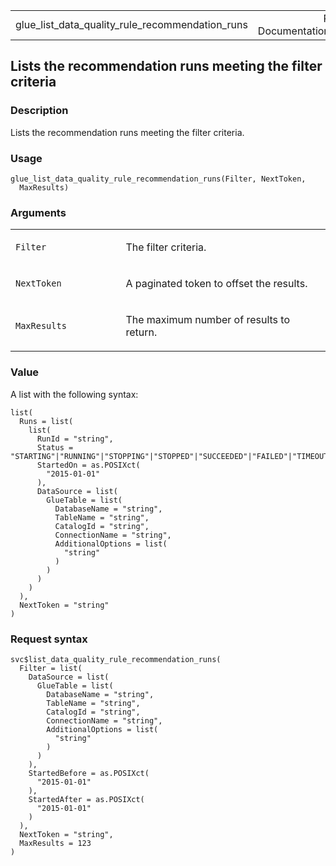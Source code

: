 <table style="width: 100%;">
<tbody>
<tr class="odd">
<td>glue_list_data_quality_rule_recommendation_runs</td>
<td style="text-align: right;">R Documentation</td>
</tr>
</tbody>
</table>

## Lists the recommendation runs meeting the filter criteria

### Description

Lists the recommendation runs meeting the filter criteria.

### Usage

    glue_list_data_quality_rule_recommendation_runs(Filter, NextToken,
      MaxResults)

### Arguments

<table>
<colgroup>
<col style="width: 35%" />
<col style="width: 65%" />
</colgroup>
<tbody>
<tr class="odd">
<td><code
id="glue_list_data_quality_rule_recommendation_runs_:_Filter">Filter</code></td>
<td><p>The filter criteria.</p></td>
</tr>
<tr class="even">
<td><code
id="glue_list_data_quality_rule_recommendation_runs_:_NextToken">NextToken</code></td>
<td><p>A paginated token to offset the results.</p></td>
</tr>
<tr class="odd">
<td><code
id="glue_list_data_quality_rule_recommendation_runs_:_MaxResults">MaxResults</code></td>
<td><p>The maximum number of results to return.</p></td>
</tr>
</tbody>
</table>

### Value

A list with the following syntax:

    list(
      Runs = list(
        list(
          RunId = "string",
          Status = "STARTING"|"RUNNING"|"STOPPING"|"STOPPED"|"SUCCEEDED"|"FAILED"|"TIMEOUT",
          StartedOn = as.POSIXct(
            "2015-01-01"
          ),
          DataSource = list(
            GlueTable = list(
              DatabaseName = "string",
              TableName = "string",
              CatalogId = "string",
              ConnectionName = "string",
              AdditionalOptions = list(
                "string"
              )
            )
          )
        )
      ),
      NextToken = "string"
    )

### Request syntax

    svc$list_data_quality_rule_recommendation_runs(
      Filter = list(
        DataSource = list(
          GlueTable = list(
            DatabaseName = "string",
            TableName = "string",
            CatalogId = "string",
            ConnectionName = "string",
            AdditionalOptions = list(
              "string"
            )
          )
        ),
        StartedBefore = as.POSIXct(
          "2015-01-01"
        ),
        StartedAfter = as.POSIXct(
          "2015-01-01"
        )
      ),
      NextToken = "string",
      MaxResults = 123
    )
